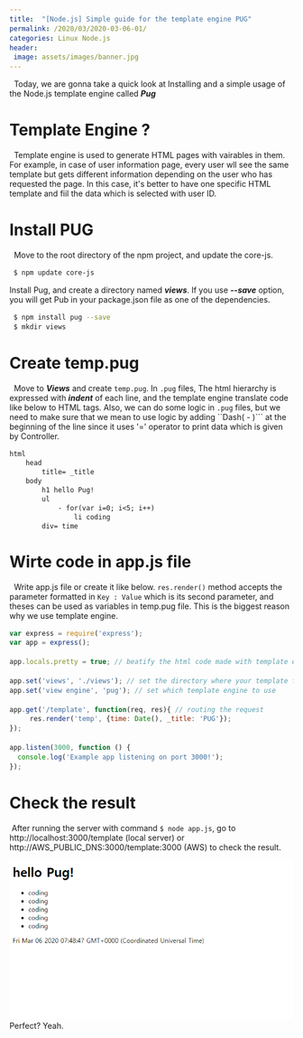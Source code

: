 ```yaml
---
title:  "[Node.js] Simple guide for the template engine PUG"
permalink: /2020/03/2020-03-06-01/
categories: Linux Node.js
header:
 image: assets/images/banner.jpg
---
```

&nbsp; Today, we are gonna take a quick look at Installing and a simple usage of the Node.js template engine called ***Pug***

# Template Engine ?
&nbsp; Template engine is used to generate HTML pages with vairables in them. For example, in case of user information page, every user wll see the same template but gets different information depending on the user who has requested the page. In this case, it's better to have one specific HTML template and fiil the data which is selected with user ID.

# Install PUG
&nbsp; Move to the root directory of the npm project, and update the core-js.
```bash
 $ npm update core-js 
```
Install Pug, and create a directory named ***views***. If you use ***--save*** option, you will get Pub in your package.json file as one of the dependencies.

```bash
 $ npm install pug --save
 $ mkdir views
```

# Create temp.pug
&nbsp; Move to ***Views*** and create ```temp.pug```. In ```.pug``` files, The html hierarchy is expressed with ***indent*** of each line, and the template engine translate code like below to HTML tags. Also, we can do some logic in ```.pug``` files, but we need to make sure that we mean to use logic by adding ``Dash( - )``` at the beginning of the line since it uses '=' operator to print data which is given by Controller.
```
html
    head
        title= _title
    body
        h1 hello Pug!
        ul
            - for(var i=0; i<5; i++)
                li coding
        div= time
```

# Wirte code in app.js file
&nbsp; Write app.js file or create it like below. ```res.render()``` method accepts the parameter formatted in ```Key : Value``` which is its second parameter, and theses can be used as variables in temp.pug file. This is the biggest reason why we use template engine.

```js
var express = require('express');
var app = express();

app.locals.pretty = true; // beatify the html code made with template engine

app.set('views', './views'); // set the directory where your template files exist
app.set('view engine', 'pug'); // set which template engine to use

app.get('/template', function(req, res){ // routing the request
     res.render('temp', {time: Date(), _title: 'PUG'});
});

app.listen(3000, function () {
  console.log('Example app listening on port 3000!');
});
```

# Check the result 
&nbsp;After running the server with command ```$ node app.js```, go to http://localhost:3000/template (local server) or http://AWS_PUBLIC_DNS:3000/template:3000 (AWS) to check the result.  
  
![ex_screenshot](/assets/images/2020-03-04/2020-03-06-01.png)  
Perfect? Yeah.